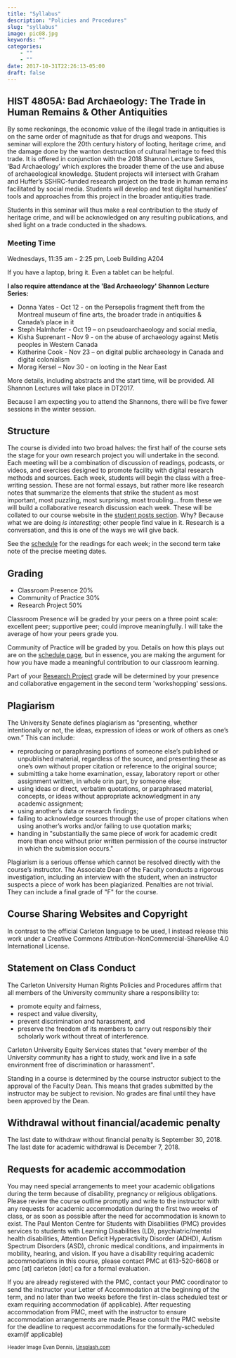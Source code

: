 ```yaml
---
title: "Syllabus"
description: "Policies and Procedures"
slug: "syllabus"
image: pic08.jpg
keywords: ""
categories:
    - ""
    - ""
date: 2017-10-31T22:26:13-05:00
draft: false
---
```


## HIST 4805A: Bad Archaeology: The Trade in Human Remains & Other Antiquities

By some reckonings, the economic value of the illegal trade in antiquities is on the same order of magnitude as that for drugs and weapons. This seminar will explore the 20th century history of looting, heritage crime, and the damage done by the wanton destruction of cultural heritage to feed this trade. It is offered in conjunction with the 2018 Shannon Lecture Series, ‘Bad Archaeology’ which explores the broader theme of the use and abuse of archaeological knowledge. Student projects will intersect with Graham and Huffer’s SSHRC-funded research project on the trade in human remains facilitated by social media. Students will develop and test digital humanities’ tools and approaches from this project in the broader antiquities trade.

Students in this seminar will thus make a real contribution to the study of heritage crime, and will be acknowledged on any resulting publications, and shed light on a trade conducted in the shadows.

### Meeting Time

Wednesdays, 11:35 am - 2:25 pm, Loeb Building A204

If you have a laptop, bring it. Even a tablet can be helpful.

**I also require attendance at the 'Bad Archaeology' Shannon Lecture Series:**

+ Donna Yates - Oct 12  - on the Persepolis fragment theft from the Montreal museum of fine arts, the broader trade in antiquities & Canada’s place in it
+ Steph Halmhofer - Oct 19 – on pseudoarchaeology and social media,
+ Kisha Suprenant - Nov 9  - on the abuse of archaeology against Metis peoples in Western Canada
+ Katherine Cook - Nov 23 – on digital public archaeology in Canada and digital colonialism
+ Morag Kersel – Nov 30  - on looting in the Near East

More details, including abstracts and the start time, will be provided. All Shannon Lectures will take place in DT2017.

Because I am expecting you to attend the Shannons, there will be five fewer sessions in the winter session.

## Structure

The course is divided into two broad halves: the first half of the course sets the stage for your own research project you will undertake in the second. Each meeting will be a combination of discussion of readings, podcasts, or videos, and exercises designed to promote facility with digital research methods and sources. Each week, students will begin the class with a free-writing session. These are not formal essays, but rather more like research notes that summarize the elements that strike the student as most important, most puzzling, most surprising, most troubling... from these we will build a collaborative research discussion each week. These will be collated to our course website in the [student posts section](/articles/). Why? Because what we are doing _is interesting_; other people find value in it. Research is a conversation, and this is one of the ways we will give back.

See the [schedule](/details/schedule/) for the readings for each week; in the second term take note of the precise meeting dates.

## Grading

+ Classroom Presence 20%
+ Community of Practice 30%
+ Research Project 50%

Classroom Presence will be graded by your peers on a three point scale: excellent peer; supportive peer; could improve meaningfully. I will take the average of how your peers grade you.

Community of Practice will be graded by you. Details on how this plays out are on the [schedule page](/details/schedule/), but in essence, you are making the argument for how you have made a meaningful contribution to our classroom learning.

Part of your [Research Project](/details/research/) grade will be determined by your presence and collaborative engagement in the second term 'workshopping' sessions.

## Plagiarism

The University Senate defines plagiarism as “presenting, whether intentionally or not, the ideas, expression of ideas or work of others as one’s own.” This can include:

- reproducing or paraphrasing portions of someone else’s published or unpublished material, regardless of the source, and presenting these as one’s own without proper citation or reference to the original source;
- submitting a take home examination, essay, laboratory report or other assignment written, in whole orin part, by someone else;
- using ideas or direct, verbatim quotations, or paraphrased material, concepts, or ideas without appropriate acknowledgment in any academic assignment;
- using another’s data or research findings;
- failing to acknowledge sources through the use of proper citations when using another’s works and/or failing to use quotation marks;
- handing in "substantially the same piece of work for academic credit more than once without prior written permission of the course instructor in which the submission occurs."

Plagiarism is a serious offense which cannot be resolved directly with the course’s instructor. The Associate Dean of the Faculty conducts a rigorous investigation, including an interview with the student, when an instructor suspects a piece of work has been plagiarized. Penalties are not trivial. They can include a final grade of "F" for the course.

## Course Sharing Websites and Copyright

In contrast to the official Carleton language to be used, I instead release this work under a Creative Commons Attribution-NonCommercial-ShareAlike 4.0 International License.

## Statement on Class Conduct

The Carleton University Human Rights Policies and Procedures affirm that all members of the University community share a responsibility to:

- promote equity and fairness,
- respect and value diversity,
- prevent discrimination and harassment, and
- preserve the freedom of its members to carry out responsibly their scholarly work without threat of interference.

Carleton University Equity Services states that "every member of the University community has a right to study, work and live in a safe environment free of discrimination or harassment".

Standing in a course is determined by the course instructor subject to the approval of the Faculty Dean. This means that grades submitted by the instructor may be subject to revision. No grades are final until they have been approved by the Dean.

## Withdrawal without financial/academic penalty

The last date to withdraw without financial penalty is September 30, 2018. The last date for academic withdrawal is December 7, 2018.

## Requests for academic accommodation

You may need special arrangements to meet your academic obligations during the term because of disability, pregnancy or religious obligations. Please review the course outline promptly and write to the instructor with any requests for academic accommodation during the first two weeks of class, or as soon as possible after the need for accommodation is known to exist. The Paul Menton Centre for Students with Disabilities (PMC) provides services to students with Learning Disabilities (LD), psychiatric/mental health disabilities, Attention Deficit Hyperactivity Disorder (ADHD), Autism Spectrum Disorders (ASD), chronic medical conditions, and impairments in mobility, hearing, and vision. If you have a disability requiring academic accommodations in this course, please contact PMC at 613-520-6608 or pmc [at] carleton [dot] ca for a formal evaluation.

If you are already registered with the PMC, contact your PMC coordinator to send the instructor your Letter of Accommodation at the beginning of the term, and no later than two weeks before the first in-class scheduled test or exam requiring accommodation (if applicable). After requesting accommodation from PMC, meet with the instructor to ensure accommodation arrangements are made.Please consult the PMC website for the deadline to request accommodations for the formally-scheduled exam(if applicable)

<small> Header Image Evan Dennis, [Unsplash.com](http://unsplash.com) </small>
